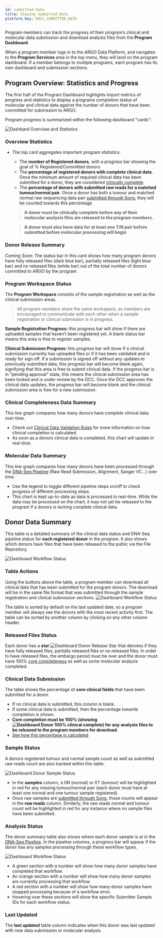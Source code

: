 ```yaml
---
id: submitted-data
title: Viewing Submitted Data
platform_key: DOCS_SUBMITTED_DATA
---
```


Program members can track the progress of their program’s clinical and molecular data submission and download analysis files from the **Program Dashboard**.

When a program member logs in to the ARGO Data Platform, and navigates to the **Program Services** area in the top menu, they will land on the program dashboard. If a member belongs to multiple programs, each program has its own dashboard and submission sections.



## Program Overview: Statistics and Progress

The first half of the Program Dashboard highlights import metrics of progress and statistics to display a programs completion status of molecular and clinical data against the number of donors that have been committed for submission to ARGO. 

Program progress is summarized within the following dashboard "cards":

![Dashbard Overviwe and Statistics](/assets/submission/program_stats_section.png)

### Overview Statistics
- The top card aggregates important program statistics: 
	- The **number of Registered donors**, with a progress bar showing the goal of % Registered/Committed donors
	- The **percentage of registered donors with complete clinical data**. Once the minimum amount of required clinical data has been submitted for a donor, they are considered [clinically complete](/docs/submission/clinical-data-validation-rules#clinical-data-completion).
	- The **percentage of donors with submitted raw reads for a matched tumour/normal pair**. Once a donor has both a tumour and matched normal raw sequencing data pair [submitted through Song](/docs/submission/submitting-molecular-data), they will be counted towards this percentage.

	> **A donor must be clinically complete before any of their molecular analysis files are released to the program members.**
	
	> **A donor must also have data for at least one T/N pair before submitted before molecular processing will begin**

### Donor Release Summary

_Coming Soon:_ The status bar in this card shows how many program donors have fully released files (dark blue bar), partially released files (light blue bar) and no released files (white bar) out of the total number of donors committed to ARGO by the program.  

### Program Workspace Status

The **Program Workspace** consists of the sample registration as well as the clinical submission areas.

> All program members share the same workspace, so members are encouraged to communicate with each other when a sample registration or clinical submission is in progress.

**Sample Registration Progress:** this progress bar will show if there are uploaded samples that haven’t been registered yet. A blank status bar means this area is free to register samples.

**Clinical Submission Progress:** this progress bar will show if a clinical submission currently has uploaded files or if it has been validated and is ready for sign off. If a submission is signed off without any updates to previously submitted data, this progress bar will become blank again, signifying that this area is free to submit clinical data. If the progress bar is in “pending approval” state, this means the clinical submission area has been locked and is under review by the DCC. Once the DCC approves the clinical data updates, the progress bar will become blank and the clinical submission area is free for a new submission.

### Clinical Completeness Data Summary

This line graph compares how many donors have complete clinical data over time. 
- Check out [Clinical Data Validation Rules](/docs/submission/clinical-data-validation-rules) for more information on how clinical completion is calculated.
- As soon as a donors clinical data is completed, this chart will update in real-time. 

### Molecular Data Summary

This line graph compares how many donors have been processed through the [DNA-Seq Pipeline](/docs/analysis-workflows/dna-pipeline) (Raw Read Submission, Alignment, Sanger VC...) over time.
- Use the legend to toggle different pipeline steps on/off to check progress of different processing steps. 
- This chart is kept up-to-date as data is processed in real-time.  While the data may be processed on the chart, it may not yet be released to the program if a donors is lacking complete clinical data. 

## Donor Data Summary

This table is a detailed summary of the clinical data status and DNA-Seq pipeline status for **each registered donor** in the program. It also shows which donors have files that have been released to the public via the File Repository.

![Dashboard Workflow Status](/assets/submission/program_donor_summary_section.png)

### Table Actions

Using the buttons above the table, a program member can download all clinical data that has been submitted for the program donors. The download will be in the same file format that was submitted through the sample registration and clinical submission sections.
![Dashboard Workflow Status](/assets/submission/dashboard-workflow-statusbar.png)

The table is sorted by default on the last updated date, so a program member will always see the donors with the most recent activity first. The table can be sorted by another column by clicking on any other column header.

### Released Files Status

Each donor has a **star** ![Dashboard Donor Release Star](/assets/submission/dashboard-donor-star.png) that denotes if they have fully released files, partially released files or no released files. In order to have released files, the embargo period must be over and the donor must have 100% [core completeness](/docs/submission/clinical-data-validation-rules#clinical-data-completion) as well as some molecular analysis completed.

### Clinical Data Submission

The table shows the percentage of **core clinical fields** that have been submitted for a donor.

- If no clinical data is submitted, this column is blank.
- If some clinical data is submitted, then the percentage towards completion is shown.
- **Core completion must be 100% (showing ![Dashboard Donor 100% clinical complete](/assets/submission/dashboard-clinical-complete.png)) for any analysis files to be released to the program members for download**. 
- [See how this percentage is calculated](/docs/submission/clinical-data-validation-rules#clinical-data-completion)

### Sample Status

A donors registered tumour and normal sample count as well as submitted raw reads count are also tracked within this table.

![Dashboard Donor Sample Status](/assets/submission/dashboard-samples-raw-reads.png)

- In the **samples** column, a 0N (normal) or 0T (tumour) will be highlighted in red for any missing tumour/normal pair (each donor must have at least one normal and one tumour sample registered).
- Once raw samples are [submitted through Song](/docs/submission/submitting-molecular-data), those counts will appear in the **raw reads** column. Similarly, the raw reads normal and tumour count will be highlighted in red for any instance where no sample files have been submitted.

### Analysis Status

The donor summary table also shows where each donor sample is at in the [DNA-Seq Pipeline](/docs/analysis-workflows/dna-pipeline). In the pipeline columns, a progress bar will appear if the donor has any samples processing through these workflow types.

![Dashboard Workflow Status](/assets/submission/dashboard-workflow-statusbar.png)

- A green section with a number will show how many donor samples have completed that workflow.
- An orange section with a number will show how many donor samples are currently processing that workflow.
- A red section with a number will show how many donor samples have stopped processing because of a workflow error.
- Hovering over these sections will show the specific Submitter Sample IDs for each workflow status.

### Last Updated

The **last updated** table column indicates when this donor was last updated with new data submission or molecular analysis.
